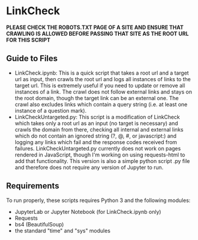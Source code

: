 # LinkCheck

**PLEASE CHECK THE ROBOTS.TXT PAGE OF A SITE AND ENSURE THAT CRAWLING IS ALLOWED BEFORE PASSING THAT SITE AS THE ROOT URL FOR THIS SCRIPT**

## Guide to Files

- LinkCheck.ipynb: This is a quick script that takes a root url and a target url as input, then crawls the root url and logs all instances of links to the target url. This is extremely useful if you need to update or remove all instances of a link. The crawl does not follow external links and stays on the root domain, though the target link can be an external one. The crawl also excludes links which contain a query string (i.e. at least one instance of a question mark). 
- LinkCheckUntargeted.py: This script is a modification of LinkCheck which takes only a root url as an input (no target is necessary) and crawls the domain from there, checking all internal and external links which do not contain an ignored string (?, @, #, or javascript:) and logging any links which fail and the response codes received from failures. LinkCheckUntargeted.py currently does not work on pages rendered in JavaScript, though I'm working on using requests-html to add that functionality. This version is also a simple python script .py file and therefore does not require any version of Jupyter to run. 

## Requirements

To run properly, these scripts requires Python 3 and the following modules:
- JupyterLab or Jupyter Notebook (for LinkCheck.ipynb only)
- Requests
- bs4 (BeautifulSoup)
- the standard "time" and "sys" modules
